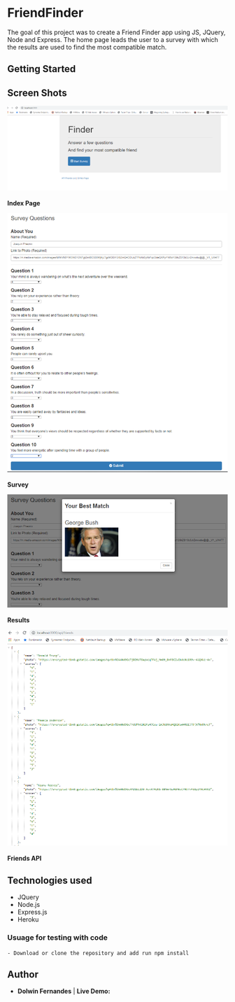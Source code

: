 # FriendFinder

The goal of this project was to create a Friend Finder app using JS, JQuery, Node and Express. The home page leads the user to a survey with which the results are used to find the most compatible match.

## Getting Started

## Screen Shots

![Screen shot 1](https://github.com/dolwinf/friendFinder/blob/master/images/homePage.PNG)<br><br>
<strong>Index Page</strong>

![Screen shot 2](https://github.com/dolwinf/friendFinder/blob/master/images/surveyRoute.PNG)<br><br>
<strong>Survey</strong>

![Screen shot 3](https://github.com/dolwinf/friendFinder/blob/master/images/results.PNG)<br><br>
<strong>Results</strong>

![FriendsAPI](https://github.com/dolwinf/friendFinder/blob/master/images/friendsAPI.PNG)<br><br>
<strong>Friends API</strong>

## Technologies used

- JQuery
- Node.js
- Express.js
- Heroku

### Usuage for testing with code

```
- Download or clone the repository and add run npm install
```

## Author

- **Dolwin Fernandes** | <strong>Live Demo:</strong>
